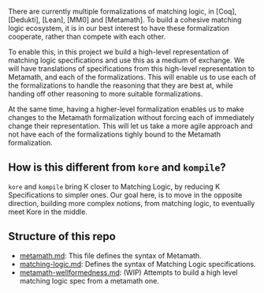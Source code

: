 There are currently multiple formalizations of matching logic,
in [Coq], [Dedukti], [Lean], [MM0] and [Metamath].
To build a cohesive matching logic ecosystem, it is in our best interest
to have these formalization cooperate, rather than compete with each other.

To enable this, in this project we build a high-level representation of matching
logic specifications and use this as a medium of exchange. We will have
translations of specifications from this high-level representation to Metamath,
and each of the formalizations. This will enable us to use each of the
formalizations to handle the reasoning that they are best at, while handing off
other reasoning to more suitable formalizations.

At the same time, having a higher-level formalization enables us to make changes
to the Metamath formalization without forcing each of immediately change their
representation. This will let us take a more agile approach and not have each of
the formalizations tighly bound to the Metamath formalization.

## How is this different from `kore` and `kompile`?

`kore` and `kompile` bring K closer to Matching Logic,
by reducing K Specifications to simpler ones.
Our goal here, is to move in the opposite direction,
building more complex notions, from matching logic, to eventually meet Kore
in the middle.

## Structure of this repo

*   [metamath.md](metamath.md): This file defines the syntax of Metamath.
*   [matching-logic.md](matching-logic.md): Defines the syntax of Matching Logic specifications.
*   [metamath-wellformedness.md](metamath-wellformedness.md): (WIP) Attempts to build a high level matching logic spec from a metamath one.

